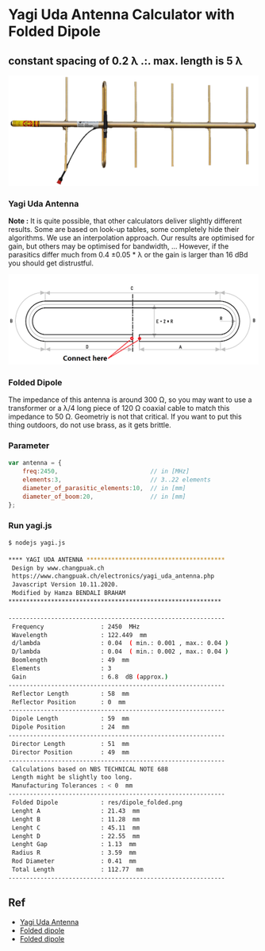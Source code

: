 # Yagi Uda Antenna Calculator with Folded Dipole
## constant spacing of 0.2 λ .:. max. length is 5 λ

![ f](res/yagi.png)

### Yagi Uda Antenna
**Note :** It is quite possible, that other calculators deliver slightly different results. Some are based on look-up tables, some completely hide their algorithms. We use an interpolation approach. Our results are optimised for gain, but others may be optimised for bandwidth, ... However, if the parasitics differ much from 0.4 ±0.05 * λ or the gain is larger than 16 dBd you should get distrustful.

![alt](res/dipole_folded.png)

### Folded Dipole
The impedance of this antenna is around 300 Ω, so you may want to use a transformer or a λ/4 long piece of 120 Ω coaxial cable to match this impedance to 50 Ω. Geometriy is not that critical. If you want to put this thing outdoors, do not use brass, as it gets brittle.

### Parameter
```js
var antenna = {
    freq:2450,                          // in [MHz]
    elements:3,                         // 3..22 elements
    diameter_of_parasitic_elements:10,  // in [mm]
    diameter_of_boom:20,                // in [mm]
};
```

### Run yagi.js
```bash
$ nodejs yagi.js

**** YAGI UDA ANTENNA ***************************************
 Design by www.changpuak.ch
 https://www.changpuak.ch/electronics/yagi_uda_antenna.php
 Javascript Version 10.11.2020.
 Modified by Hamza BENDALI BRAHAM
************************************************************

-------------------------------------------------------------
 Frequency                : 2450  MHz
 Wavelength               : 122.449  mm
 d/lambda                 : 0.04  ( min.: 0.001 , max.: 0.04 )
 D/lambda                 : 0.04  ( min.: 0.002 , max.: 0.04 )
 Boomlength               : 49  mm
 Elements                 : 3
 Gain                     : 6.8  dB (approx.)
-------------------------------------------------------------
 Reflector Length         : 58  mm
 Reflector Position       : 0  mm
-------------------------------------------------------------
 Dipole Length            : 59  mm
 Dipole Position          : 24  mm
-------------------------------------------------------------
 Director Length          : 51  mm
 Director Position        : 49  mm
-------------------------------------------------------------
 Calculations based on NBS TECHNICAL NOTE 688
 Length might be slightly too long.
 Manufacturing Tolerances : < 0  mm
-------------------------------------------------------------
 Folded Dipole            : res/dipole_folded.png
 Lenght A                 : 21.43  mm
 Lenght B                 : 11.28  mm
 Lenght C                 : 45.11  mm
 Lenght D                 : 22.55  mm
 Lenght Gap               : 1.13  mm
 Radius R                 : 3.59  mm
 Rod Diameter             : 0.41  mm
 Total Length             : 112.77  mm
-------------------------------------------------------------
```


## Ref
- [Yagi Uda Antenna](https://www.changpuak.ch/electronics/yagi_uda_antenna.php)  
- [Folded dipole](https://www.changpuak.ch/electronics/Dipole_folded.php)  
- [Folded dipole](https://www.nonstopsystems.com/radio/frank_radio_antenna_folded_dipole.htm)  